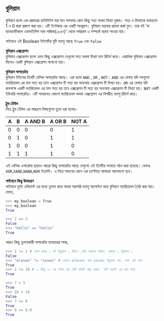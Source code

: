 ## বুলিয়ান   

বুলিয়ান হলো এক প্রকারের ডাটাটাইপ যার মান সবসময় কোন কিছু সত্য অথবা মিথ্যা বুঝায়। সত্য ও মিথ্যাকে যথাক্রমে 1 ও 0 দ্বারা প্রকাশ করা হয়। এটি ইন্টেজার এর একটি সাবক্লাস।
বুলিয়ান ধারনার প্রবক্তা জর্জ বুল। তার বই ‘দা ম্যাথমেটিকাল এনালাইসিস অফ লজিক(১৮৪৭)’ থেকে সর্বপ্রথম এ সম্পর্কে ধারনা পাওয়া যায়।  

পাইথনে এই Boolean টাইপটির দুটি ভ্যালু আছে `True` এবং `False` 

**বুলিয়ান এক্সপ্রেশন**   
বুলিয়ান এক্সপ্রেশন হলো এমন কিছু এক্সপ্রেশন যেগুলো সত্য অথবা মিথ্যা মান রিটার্ন করে। একাধিক বুলিয়ান এক্সপ্রেশন মিলেও একটি বুলিয়ান এক্সপ্রেশন বানানো যায়।   

**বুলিয়ান অপারেটর**   
বুলিয়ান টাইপের তিনটি বেসিক অপারেটর আছে। এরা হলো ```AND``` , ```OR``` , ```NOT```।
```AND``` এর বেলায় যদি সবগুলো ভ্যারিয়েবল এর মান সত্য হয় তবে এক্সপ্রেশন টি সত্য হয় অন্যথায় এক্সপ্রেশন টি মিথ্যা হয়।
```OR``` এর বেলায় যদি কমপক্ষে একটি ভ্যারিয়েবল এর মান সত্য হয় তবে এক্সপ্রেশন টি সত্য হয় অন্যথায় এক্সপ্রেশন টি মিথ্যা হয়।
```NOT``` একটি ইউনারি অপারেটর। এটি সাধারনত কোনো ভ্যারিয়েবল অথবা এক্সপ্রেশন এর বিপরীত ভ্যালু রিটার্ন করে।    

**ট্রুথ টেবিল**   
নিচে ট্রুথ টেবিল এর মাদ্ধ্যমে বিষয়গুলো তুলে ধরা হলোঃ-


| A | B | A AND B | A OR B | NOT A |
|---|---|---|---|---|
| 0 | 0 | 0 | 0 | 1 |
| 0 | 1 | 0 | 1 | 1 |
| 1 | 0 | 0 | 1 | 0 |
| 1 | 1 | 1 | 1 | 0 |


এই বেসিক এপারেটর ছাড়াও আরো কিছু অপারেটর আছে যেগুলো এই তিনটির সনন্বয়ে গঠন করা হয়েছে। যেমনঃ ```XOR```,```XAND```,```NAND```,```NOR``` ইত্যাদি। এ নিয়ে সামনের কোন এক চ্যাপ্টারে আবারো আলোচনা হবে।    

**পাইথনে কিছু উদাহরণ**   
পাইথনে দুটো এলিমেন্ট এর মধ্যে তুলনা করে অথবা সরাসরি ভ্যালু অ্যাসাইন করে বুলিয়ান ভ্যারিয়েবল তৈরি করা যায়। যেমন, 

```python
>>> my_boolean = True
>>> my_boolean
True

>>> 2 == 3
False
>>> "hello" == "hello"
True
```

আরও কিছু তুলনাকারী অপারেটর ব্যবহারের সময়, 

```python
>>> 1 != 1 # দেখা হচ্ছে ১ নট ইকুয়াল ১ কিনা। যেটা আসলে মিথ্যা। বাস্তবে ১ ইকুয়াল ১
False
>>> "eleven" != "seven" # এখানে eleven আর seven ইকুয়াল নয়। তাই এটা সত্য 
True
>>> 2 != 10 # ২ কিন্তু ১০ এর সমান নয় যেটা যাচাই করা হচ্ছে। তাই যাচাই এর মান সত্য 
True
```   

```python
>>> 7 > 5
True
>>> 10 < 10
False
>>> 7 <= 8
True
>>> 9 >= 9.0
True
```
